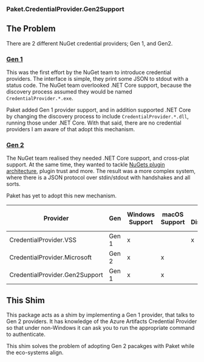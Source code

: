 ### Paket.CredentialProvider.Gen2Support

## The Problem

There are 2 different NuGet credential providers; Gen 1, and Gen2.

### [Gen 1](https://docs.microsoft.com/en-us/nuget/reference/extensibility/nuget-exe-credential-providers)

This was the first effort by the NuGet team to introduce credential providers. The interface is simple, they print some JSON to stdout with a status code. The NuGet team overlooked .NET Core support, because the discovery process assumed they would be named `CredentialProvider.*.exe`.

Paket added Gen 1 provider support, and in addition supported .NET Core by changing the discovery process to include `CredentialProvider.*.dll`, running those under .NET Core. With that said, there are no credential providers I am aware of that adopt this mechanism.

### [Gen 2](https://docs.microsoft.com/en-us/nuget/reference/extensibility/nuget-cross-platform-authentication-plugin)

The NuGet team realised they needed .NET Core support, and cross-plat support. At the same time, they wanted to tackle [NuGets plugin architecture](https://docs.microsoft.com/en-us/nuget/reference/extensibility/nuget-cross-platform-plugins), plugin trust and more. The result was a more complex system, where there is a JSON protocol over stdin/stdout with handshakes and all sorts.

Paket has yet to adopt this new mechanism.

| Provider                       | Gen   | Windows Support | macOS Support | ADO Distributed | NuGet Client Support | Paket Support |
|--------------------------------|-------|-----------------|---------------|-----------------|----------------------|---------------|
| CredentialProvider.VSS         | Gen 1 | x               |               | x               | Going soon           | x             |
| CredentialProvider.Microsoft   | Gen 2 | x               | x             |                 | x                    |               |
| CredentialProvider.Gen2Support | Gen 1 | x               | x             |                 | Going soon           | x             |

## This Shim

This package acts as a shim by implementing a Gen 1 provider, that talks to Gen 2 providers. It has knowledge of the Azure Artifacts Credential Provider so that under non-Windows it can ask you to run the appropriate command to authenticate.

This shim solves the problem of adopting Gen 2 pacakges with Paket while the eco-systems align.